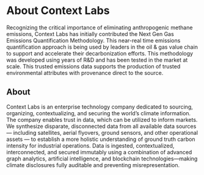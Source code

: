 # About Context Labs

Recognizing the critical importance of eliminating anthropogenic methane emissions, Context Labs has initially contributed the Next Gen Gas Emissions Quantification Methodology. This near-real time emissions quantification approach is being used by leaders in the oil & gas value chain to support and accelerate their decarbonization efforts. This methodology was developed using years of R&D and has been tested in the market at scale. This trusted emissions data supports the production of trusted environmental attributes with provenance direct to the source.

## About

Context Labs is an enterprise technology company dedicated to sourcing, organizing, contextualizing, and securing the world’s climate information. The company enables trust in data, which can be utilized to inform markets. We synthesize disparate, disconnected data from all available data sources — including satellites, aerial flyovers, ground sensors, and other operational assets — to establish a more holistic understanding of ground truth carbon intensity for industrial operations. Data is ingested, contextualized, interconnected, and secured immutably using a combination of advanced graph analytics, artificial intelligence, and blockchain technologies—making climate disclosures fully auditable and preventing misrepresentation.
